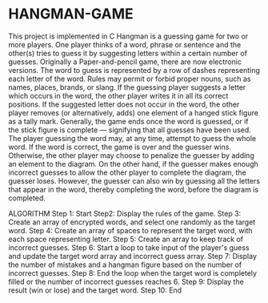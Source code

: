 # HANGMAN-GAME
This project is implemented in C
Hangman is a guessing game for two or more players. One player thinks of a word, phrase or sentence and the other(s) tries to guess it by suggesting letters within a certain number of guesses. Originally a Paper-and-pencil game, there are now electronic versions. The word to guess is represented by a row of dashes representing each letter of the word. Rules may permit or forbid proper nouns, such as names, places, brands, or slang. If the guessing player suggests a letter which occurs in the word, the other player writes it in all its correct positions. If the suggested letter does not occur in the word, the other player removes (or alternatively, adds) one element of a hanged stick figure as a tally mark. Generally, the game ends once the word is guessed, or if the stick figure is complete — signifying that all guesses have been used. The player guessing the word may, at any time, attempt to guess the whole word. If the word is correct, the game is over and the guesser wins. Otherwise, the other player may choose to penalize the guesser by adding an element to the diagram. On the other hand, if the guesser makes enough incorrect guesses to allow the other player to complete the diagram, the guesser loses. However, the guesser can also win by guessing all the letters that appear in the word, thereby completing the word, before the diagram is completed.

ALGORITHM
Step 1: Start
Step2: Display the rules of the game.
Step 3: Create an array of encrypted words, and select one randomly as the target word.
Step 4: Create an array of spaces to represent the target word, with each space representing letter.
Step 5: Create an array to keep track of incorrect guesses.
Step 6: Start a loop to take input of the player's guess and update the target word array and incorrect guess array.
Step 7: Display the number of mistakes and a hangman figure based on the number of incorrect guesses.
Step 8: End the loop when the target word is completely filled or the number of incorrect guesses reaches 6.
Step 9: Display the result (win or lose) and the target word.
Step 10: End

